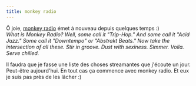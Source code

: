 ```yaml
---
title: monkey radio
---
```


Ô joie, [monkey radio](http://www.monkeyradio.org) émet à nouveau depuis
quelques temps :)  
_What is Monkey Radio? Well, some call it "Trip-Hop." And some call it "Acid
Jazz." Some call it "Downtempo" or "Abstrakt Beats." Now take the intersection
of all these. Stir in groove. Dust with sexiness. Simmer. Voila.  
Serve chilled._

Il faudra que je fasse une liste des choses streamantes que j'écoute un jour.
Peut-être aujourd'hui. En tout cas ça commence avec monkey radio. Et eux je
suis pas près de les lâcher :)


